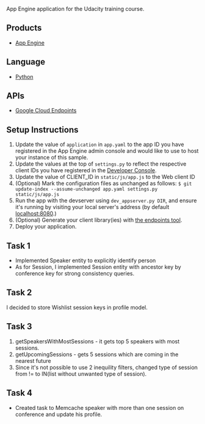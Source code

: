 App Engine application for the Udacity training course.

## Products
- [App Engine][1]

## Language
- [Python][2]

## APIs
- [Google Cloud Endpoints][3]

## Setup Instructions
1. Update the value of `application` in `app.yaml` to the app ID you
   have registered in the App Engine admin console and would like to use to host
   your instance of this sample.
1. Update the values at the top of `settings.py` to
   reflect the respective client IDs you have registered in the
   [Developer Console][4].
1. Update the value of CLIENT_ID in `static/js/app.js` to the Web client ID
1. (Optional) Mark the configuration files as unchanged as follows:
   `$ git update-index --assume-unchanged app.yaml settings.py static/js/app.js`
1. Run the app with the devserver using `dev_appserver.py DIR`, and ensure it's running by visiting your local server's address (by default [localhost:8080][5].)
1. (Optional) Generate your client library(ies) with [the endpoints tool][6].
1. Deploy your application.

## Task 1

- Implemented Speaker entity to explicitly identify person
- As for Session, I implemented Session entity with ancestor key by conference key for strong consistency queries.

## Task 2

I decided to store Wishlist session keys in profile model.

## Task 3

1. getSpeakersWithMostSessions - it gets top 5 speakers with most sessions.
1. getUpcomingSessions - gets 5 sessions which are coming in the nearest future
1. Since it's not possible to use 2 inequility filters, changed type of session from != to IN(list without unwanted type of session).

## Task 4

- Created task to Memcache speaker with more than one session on conference and update his profile.

[1]: https://developers.google.com/appengine
[2]: http://python.org
[3]: https://developers.google.com/appengine/docs/python/endpoints/
[4]: https://console.developers.google.com/
[5]: https://localhost:8080/
[6]: https://developers.google.com/appengine/docs/python/endpoints/endpoints_tool
